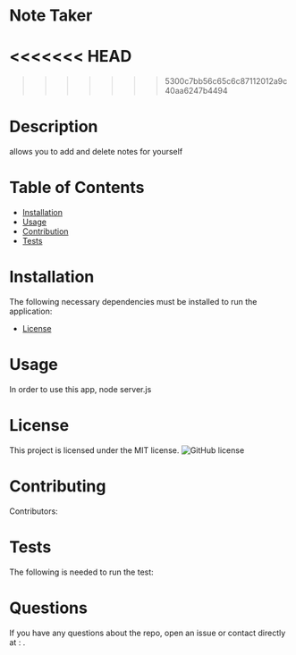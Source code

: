 # Note Taker

<<<<<<< HEAD
=======


>>>>>>> 5300c7bb56c65c6c87112012a9c40aa6247b4494
# Description

allows you to add and delete notes for yourself

# Table of Contents

- [Installation](#install)
- [Usage](#usage)
- [Contribution](#contribution)
- [Tests](#testing)

# Installation

The following necessary dependencies must be installed to run the application:

- [License](#license)

# Usage

In order to use this app, node server.js

# License

This project is licensed under the MIT license.
![GitHub license](https://img.shields.io/badge/license-MIT-blue.svg)

# Contributing

​Contributors:

# Tests

The following is needed to run the test:

# Questions

If you have any questions about the repo, open an issue or contact directly at : .
